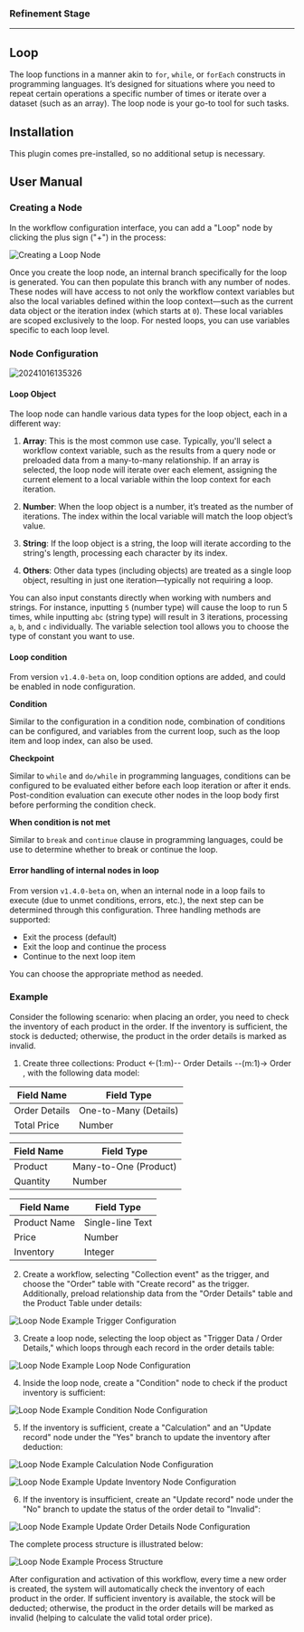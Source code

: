 ### Refinement Stage

---

## Loop

<PluginInfo name="workflow-loop" link="/handbook/workflow-loop"></PluginInfo>

The loop functions in a manner akin to `for`, `while`, or `forEach` constructs in programming languages. It’s designed for situations where you need to repeat certain operations a specific number of times or iterate over a dataset (such as an array). The loop node is your go-to tool for such tasks.

## Installation

This plugin comes pre-installed, so no additional setup is necessary.

## User Manual

### Creating a Node

In the workflow configuration interface, you can add a "Loop" node by clicking the plus sign ("+") in the process:

![Creating a Loop Node](https://static-docs.nocobase.com/b3c8061a66bfff037f4b9509ab0aad75.png)

Once you create the loop node, an internal branch specifically for the loop is generated. You can then populate this branch with any number of nodes. These nodes will have access to not only the workflow context variables but also the local variables defined within the loop context—such as the current data object or the iteration index (which starts at `0`). These local variables are scoped exclusively to the loop. For nested loops, you can use variables specific to each loop level.

### Node Configuration

![20241016135326](https://static-docs.nocobase.com/20241016135326.png)

#### Loop Object

The loop node can handle various data types for the loop object, each in a different way:

1. **Array**: This is the most common use case. Typically, you'll select a workflow context variable, such as the results from a query node or preloaded data from a many-to-many relationship. If an array is selected, the loop node will iterate over each element, assigning the current element to a local variable within the loop context for each iteration.

2. **Number**: When the loop object is a number, it’s treated as the number of iterations. The index within the local variable will match the loop object’s value.

3. **String**: If the loop object is a string, the loop will iterate according to the string's length, processing each character by its index.

4. **Others**: Other data types (including objects) are treated as a single loop object, resulting in just one iteration—typically not requiring a loop.

You can also input constants directly when working with numbers and strings. For instance, inputting `5` (number type) will cause the loop to run 5 times, while inputting `abc` (string type) will result in 3 iterations, processing `a`, `b`, and `c` individually. The variable selection tool allows you to choose the type of constant you want to use.

#### Loop condition

From version `v1.4.0-beta` on, loop condition options are added, and could be enabled in node configuration.

**Condition**

Similar to the configuration in a condition node, combination of conditions can be configured, and variables from the current loop, such as the loop item and loop index, can also be used.

**Checkpoint**

Similar to `while` and `do/while` in programming languages, conditions can be configured to be evaluated either before each loop iteration or after it ends. Post-condition evaluation can execute other nodes in the loop body first before performing the condition check.

**When condition is not met**

Similar to `break` and `continue` clause in programming languages, could be use to determine whether to break or continue the loop.

#### Error handling of internal nodes in loop

From version `v1.4.0-beta` on, when an internal node in a loop fails to execute (due to unmet conditions, errors, etc.), the next step can be determined through this configuration. Three handling methods are supported:

* Exit the process (default)
* Exit the loop and continue the process
* Continue to the next loop item

You can choose the appropriate method as needed.

### Example

Consider the following scenario: when placing an order, you need to check the inventory of each product in the order. If the inventory is sufficient, the stock is deducted; otherwise, the product in the order details is marked as invalid.

1. Create three collections: Product <-(1:m)-- Order Details --(m:1)-> Order , with the following data model:

| Field Name     | Field Type        |
| -------------- | ----------------- |
| Order Details | One-to-Many (Details) |
| Total Price | Number            |

| Field Name | Field Type        |
| ---------- | ----------------- |
| Product    | Many-to-One (Product) |
| Quantity   | Number            |

| Field Name  | Field Type  |
| ----------- | ----------- |
| Product Name | Single-line Text |
| Price       | Number      |
| Inventory   | Integer     |

2. Create a workflow, selecting "Collection event" as the trigger, and choose the "Order" table with "Create record" as the trigger. Additionally, preload relationship data from the "Order Details" table and the Product Table under details:

![Loop Node Example Trigger Configuration](https://static-docs.nocobase.com/0086601c2fc0e17a64d046a4c86b49b7.png)

3. Create a loop node, selecting the loop object as "Trigger Data / Order Details," which loops through each record in the order details table:

![Loop Node Example Loop Node Configuration](https://static-docs.nocobase.com/2507becc32db5a9a0641c198605a20da.png)

4. Inside the loop node, create a "Condition" node to check if the product inventory is sufficient:

![Loop Node Example Condition Node Configuration](https://static-docs.nocobase.com/a6d08d15786841e1a3512b38e4629852.png)

5. If the inventory is sufficient, create a "Calculation" and an "Update record" node under the "Yes" branch to update the inventory after deduction:

![Loop Node Example Calculation Node Configuration](https://static-docs.nocobase.com/8df3604c71f8f8705b1552d3ebfe3b50.png)

![Loop Node Example Update Inventory Node Configuration](https://static-docs.nocobase.com/2d84baa9b3b01bd85fccda9eec992378.png)

6. If the inventory is insufficient, create an "Update record" node under the "No" branch to update the status of the order detail to "Invalid":

![Loop Node Example Update Order Details Node Configuration](https://static-docs.nocobase.com/4996613090c254c69a1d80f3b3a7fae2.png)

The complete process structure is illustrated below:

![Loop Node Example Process Structure](https://static-docs.nocobase.com/6f59ef246c1f19976344a7624c4c4151.png)

After configuration and activation of this workflow, every time a new order is created, the system will automatically check the inventory of each product in the order. If sufficient inventory is available, the stock will be deducted; otherwise, the product in the order details will be marked as invalid (helping to calculate the valid total order price).
